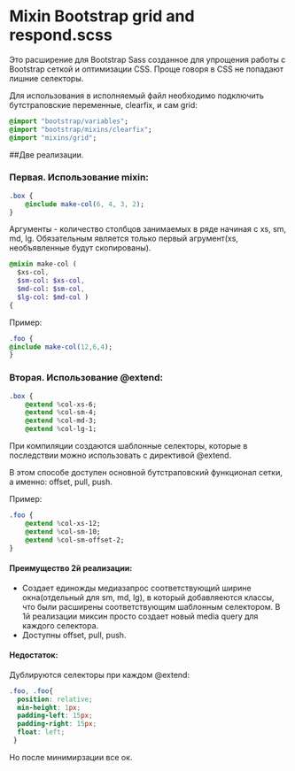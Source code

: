 # Mixin Bootstrap grid and respond.scss

Это расширение для Bootstrap Sass созданное для упрощения работы с Bootstrap сеткой и оптимизации CSS.
Проще говоря в CSS не попадают лишние селекторы.

Для использования в исполняемый файл необходимо подключить бутстраповские переменные, clearfix, и сам grid:

```sass
@import "bootstrap/variables";
@import "bootstrap/mixins/clearfix";
@import "mixins/grid";
```


##Две реализации.

### Первая. Использование mixin:

```sass
.box {
	@include make-col(6, 4, 3, 2);
}
```
Аргументы - количество столбцов занимаемых в ряде начиная с xs, sm, md, lg.
Обязательным является только первый агрумент(xs, необъявленные будут скопированы).

```sass
@mixin make-col (
  $xs-col, 
  $sm-col: $xs-col, 
  $md-col: $sm-col, 
  $lg-col: $md-col )
{
```

Пример:

```sass
.foo {
@include make-col(12,6,4);
}
```


### Вторая. Использование @extend:

```sass
.box {
	@extend %col-xs-6;
	@extend %col-sm-4;
	@extend %col-md-3;
	@extend %col-lg-1;
```

При компиляции создаются шаблонные селекторы, которые в последствии можно использовать с директивой @extend.

В этом способе доступен основной бутстраповский функционал сетки, а именно: offset, pull, push. 

Пример: 

```sass
.foo {
	@extend %col-xs-12;
	@extend %col-sm-10;
	@extend %col-sm-offset-2;
}
```

#### Преимущество 2й реализации:
- Создает единожды медиазапрос соответствующий ширине окна(отдельный для sm, md, lg), в который добавляеются классы, что были расширены соответствующим шаблонным селектором. В 1й реализации миксин просто создает новый media query для каждого селектора.
- Доступны offset, pull, push.

#### Недостаток: 
Дублируются селекторы при каждом @extend:

```css
.foo, .foo{
  position: relative;
  min-height: 1px;
  padding-left: 15px;
  padding-right: 15px;
  float: left; 
 }
```

 Но после минимирзации все ок.
